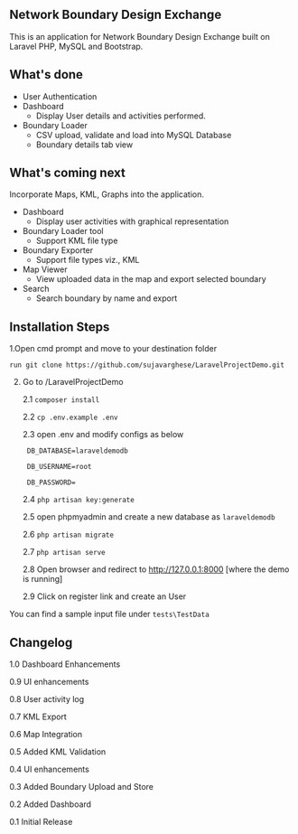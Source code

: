 

## Network Boundary Design Exchange


This is an application for Network Boundary Design Exchange built on Laravel PHP, MySQL and Bootstrap. 


## What's done


* User Authentication
* Dashboard
    - Display User details and activities performed.
* Boundary Loader 
    - CSV upload, validate and load into MySQL Database
    - Boundary details tab view


## What's coming next


Incorporate Maps, KML, Graphs into the application.

* Dashboard
    - Display user activities with graphical representation
* Boundary Loader tool
    - Support KML file type
* Boundary Exporter
    - Support file types viz., KML
* Map Viewer
    - View uploaded data in the map and export selected boundary
* Search
    - Search boundary by name and export


## Installation Steps


1.Open cmd prompt and move to your destination folder

    run git clone https://github.com/sujavarghese/LaravelProjectDemo.git

2. Go to <destination folder>/LaravelProjectDemo

    2.1 `composer install`

    2.2 `cp .env.example .env`
    
    2.3 open .env and modify configs as below 

        DB_DATABASE=laraveldemodb

        DB_USERNAME=root

        DB_PASSWORD=

    2.4 `php artisan key:generate`

    2.5 open phpmyadmin and create a new database as `laraveldemodb`

    2.6 `php artisan migrate` 

    2.7 `php artisan serve`

    2.8 Open browser and redirect to http://127.0.0.1:8000 [where the demo is running]

    2.9 Click on register link and create an User
    
    
You can find a sample input file under `tests\TestData`

## Changelog

1.0 Dashboard Enhancements

0.9 UI enhancements

0.8 User activity log

0.7 KML Export

0.6 Map Integration

0.5 Added KML Validation

0.4 UI enhancements

0.3 Added Boundary Upload and Store

0.2 Added Dashboard

0.1 Initial Release
